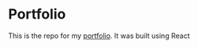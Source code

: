 # Portfolio
This is the repo for my [portfolio](peterjang-portfolio.herokuapp.com). It was built using React